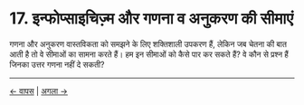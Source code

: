 # 17. इन्फोप्साइचिज़्म और गणना व अनुकरण की सीमाएं

गणना और अनुकरण वास्तविकता को समझने के लिए शक्तिशाली उपकरण हैं, लेकिन जब चेतना की बात आती है तो वे सीमाओं का सामना करते हैं। हम इन सीमाओं को कैसे पार कर सकते हैं? वे कौन से प्रश्न हैं जिनका उत्तर गणना नहीं दे सकती?


---
<div class="navigation-links">
<a href="16_इन्फोप्साइचिज़्म_और_कृत्रिम_बुद्धिमत्ता_चुनौतियां_और_अवसर.md" class="nav-link prev-link">← वापस</a> | <a href="18_इन्फोप्साइचिज़्म_और_भाषा_दर्शन.md" class="nav-link next-link">अगला →</a>
</div>
